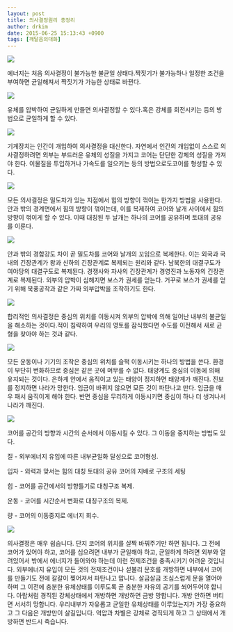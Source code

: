 ```yaml
---
layout: post
title: 의사결정원리 총정리
author: drkim
date: 2015-06-25 15:13:43 +0900
tags: [깨달음의대화]
---
```

![](/files/attach/images/198/173/602/204.jpg)

  


에너지는 처음 의사결정이 불가능한 불균일 상태다.짝짓기가 불가능하나 일정한 조건을 부여하면 균일해져서 짝짓기가 가능한 상태로 바뀐다.

  


  


![](/files/attach/images/198/173/602/205.jpg)

유체를 압박하여 균일하게 만들면 의사결정할 수 있다.혹은 강체를 회전시키는 등의 방법으로 균일하게 할 수 있다.

  


  


![](/files/attach/images/198/173/602/206.jpg)

기계장치는 인간이 개입하여 의사결정을 대신한다. 자연에서 인간의 개입없이 스스로 의사결정하려면 외부는 부드러운 유체의 성질을 가지고 코어는 단단한 강체의 성질을 가져야 한다. 이물질을 투입하거나 가속도를 일으키는 등의 방법으로도코어를 형성할 수 있다.

  


![](/files/attach/images/198/173/602/207.jpg)

모든 의사결정은 밀도차가 있는 지점에서 힘의 방향이 꺾이는 한가지 방법을 사용한다. 안과 밖의 경계면에서 힘의 방향이 꺾이는데, 이를 복제하여 코어와 날개 사이에서 힘의 방향이 꺾이게 할 수 있다. 이때 대칭된 두 날개는 하나의 코어를 공유하며 토대의 공유를 이룬다.

  


![](/files/attach/images/198/173/602/208.jpg)

안과 밖의 경합강도 차이 곧 밀도차를 코어와 날개의 꼬임으로 복제한다. 이는 외국과 국내의 긴장관계가 왕과 신하의 긴장관계로 복제되는 원리와 같다. 남북한의 대결구도가 여야당의 대결구도로 복제된다. 경쟁사와 자사의 긴장관계가 경영진과 노동자의 긴장관계로 복제된다. 외부의 압박이 심해지면 보스가 권세를 얻는다. 거꾸로 보스가 권세를 얻기 위해 북풍공작과 같은 가짜 외부압박을 조작하기도 한다.



  


![](/files/attach/images/198/173/602/209.jpg)

합리적인 의사결정은 중심의 위치를 이동시켜 외부의 압박에 의해 일어난 내부의 불균일을 해소하는 것이다.적이 침략하여 우리의 영토를 잠식했다면 수도를 이전해서 새로 균형을 찾아야 하는 것과 같다.

  


![](/files/attach/images/198/173/602/210.jpg)

  


모든 운동이나 기기의 조작은 중심의 위치를 슬쩍 이동시키는 하나의 방법을 쓴다. 환경이 부단히 변화하므로 중심은 같은 곳에 머무를 수 없다. 태양계도 중심의 이동에 의해 유지되는 것이다. 은하계 안에서 움직이고 있는 태양이 정지하면 태양계가 깨진다. 진보를 정지하면 나라가 망한다. 임금이 바뀌지 않으면 모든 것이 파탄나고 만다. 임금을 매우 패서 움직이게 해야 한다. 반면 중심을 무리하게 이동시키면 중심이 하나 더 생겨나서 나라가 깨진다.

  


  






![](/files/attach/images/198/173/602/211.jpg) 

  


코어를 공간의 방향과 시간의 순서에서 이동시킬 수 있다. 그 이동을 중지하는 방법도 있다.

  


질 - 외부에너지 유입에 따른 내부균일화 달성으로 코어형성.

입자 - 외력과 맞서는 힘의 대칭 토대의 공유 코어의 지배로 구조의 세팅

힘 - 코어를 공간에서의 방향틀기로 대칭구조 복제.

운동 - 코어를 시간순서 변화로 대칭구조의 복제.

량 - 코어의 이동중지로 에너지 회수.

  



![](/files/attach/images/198/173/602/DSC01488.JPG)   


  


의사결정은 매우 쉽습니다. 단지 코어의 위치를 살짝 바꿔주기만 하면 됩니다. 그 전에 코어가 있어야 하고, 코어를 심으려면 내부가 균일해야 하고, 균일하게 하려면 외부와 열려있어서 밖에서 에너지가 들어와야 하는데 이런 전제조건을 충족시키기 어려운 것입니다. 외부에너지 유입이 모든 것의 전제조건이나 섣불리 문호를 개방하면 내부에서 코어를 만들기도 전에 갈갈이 찢어져서 파탄나고 맙니다. 살금살금 조심스럽게 문을 열어야 하며 그 이전에 충분한 유체상태를 이루도록 곧 충분한 자유의 공기를 쐬어두어야 합니다. 아랍처럼 경직된 강체상태에서 개방하면 개방하면 금방 망합니다. 개방 안하면 버티면 서서히 망합니다. 우리내부가 자유롭고 균일한 유체상태를 이루었는지가 가장 중요하고 그 다음은 개방만이 살길입니다. 억압과 차별은 강체로 경직되게 하고 그 상태에서 개방하면 반드시 죽습니다.